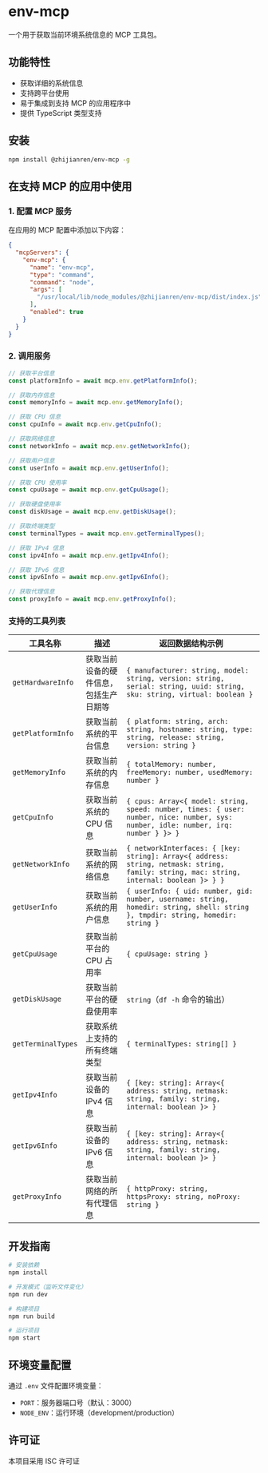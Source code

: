 # env-mcp

一个用于获取当前环境系统信息的 MCP 工具包。

## 功能特性

- 获取详细的系统信息
- 支持跨平台使用
- 易于集成到支持 MCP 的应用程序中
- 提供 TypeScript 类型支持

## 安装

```bash
npm install @zhijianren/env-mcp -g
```

## 在支持 MCP 的应用中使用

### 1. 配置 MCP 服务

在应用的 MCP 配置中添加以下内容：

```json
{
  "mcpServers": {
    "env-mcp": {
      "name": "env-mcp",
      "type": "command",
      "command": "node",
      "args": [
        "/usr/local/lib/node_modules/@zhijianren/env-mcp/dist/index.js"
      ],
      "enabled": true
    }
  }
}
```

### 2. 调用服务

```typescript
// 获取平台信息
const platformInfo = await mcp.env.getPlatformInfo();

// 获取内存信息
const memoryInfo = await mcp.env.getMemoryInfo();

// 获取 CPU 信息
const cpuInfo = await mcp.env.getCpuInfo();

// 获取网络信息
const networkInfo = await mcp.env.getNetworkInfo();

// 获取用户信息
const userInfo = await mcp.env.getUserInfo();

// 获取 CPU 使用率
const cpuUsage = await mcp.env.getCpuUsage();

// 获取硬盘使用率
const diskUsage = await mcp.env.getDiskUsage();

// 获取终端类型
const terminalTypes = await mcp.env.getTerminalTypes();

// 获取 IPv4 信息
const ipv4Info = await mcp.env.getIpv4Info();

// 获取 IPv6 信息
const ipv6Info = await mcp.env.getIpv6Info();

// 获取代理信息
const proxyInfo = await mcp.env.getProxyInfo();
```

### 支持的工具列表

| 工具名称         | 描述                           | 返回数据结构示例                                                                 |
|------------------|--------------------------------|----------------------------------------------------------------------------------|
| `getHardwareInfo` | 获取当前设备的硬件信息，包括生产日期等 | `{ manufacturer: string, model: string, version: string, serial: string, uuid: string, sku: string, virtual: boolean }` |
| `getPlatformInfo` | 获取当前系统的平台信息         | `{ platform: string, arch: string, hostname: string, type: string, release: string, version: string }` |
| `getMemoryInfo`   | 获取当前系统的内存信息         | `{ totalMemory: number, freeMemory: number, usedMemory: number }`                |
| `getCpuInfo`      | 获取当前系统的 CPU 信息        | `{ cpus: Array<{ model: string, speed: number, times: { user: number, nice: number, sys: number, idle: number, irq: number } }> }` |
| `getNetworkInfo`  | 获取当前系统的网络信息         | `{ networkInterfaces: { [key: string]: Array<{ address: string, netmask: string, family: string, mac: string, internal: boolean }> } }` |
| `getUserInfo`     | 获取当前系统的用户信息         | `{ userInfo: { uid: number, gid: number, username: string, homedir: string, shell: string }, tmpdir: string, homedir: string }` |
| `getCpuUsage`     | 获取当前平台的 CPU 占用率      | `{ cpuUsage: string }`                                                           |
| `getDiskUsage`    | 获取当前平台的硬盘使用率       | `string`（`df -h` 命令的输出）                                                   |
| `getTerminalTypes`| 获取系统上支持的所有终端类型   | `{ terminalTypes: string[] }`                                                    |
| `getIpv4Info`     | 获取当前设备的 IPv4 信息       | `{ [key: string]: Array<{ address: string, netmask: string, family: string, internal: boolean }> }` |
| `getIpv6Info`     | 获取当前设备的 IPv6 信息       | `{ [key: string]: Array<{ address: string, netmask: string, family: string, internal: boolean }> }` |
| `getProxyInfo`    | 获取当前网络的所有代理信息     | `{ httpProxy: string, httpsProxy: string, noProxy: string }`                     |

## 开发指南

```bash
# 安装依赖
npm install

# 开发模式（监听文件变化）
npm run dev

# 构建项目
npm run build

# 运行项目
npm start
```

## 环境变量配置

通过 `.env` 文件配置环境变量：

- `PORT`：服务器端口号（默认：3000）
- `NODE_ENV`：运行环境（development/production）

## 许可证

本项目采用 ISC 许可证

